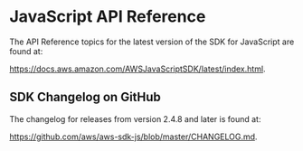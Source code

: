 # JavaScript API Reference<a name="aws-jsdk-reference"></a>

The API Reference topics for the latest version of the SDK for JavaScript are found at:

[https://docs\.aws\.amazon\.com/AWSJavaScriptSDK/latest/index\.html](https://docs.aws.amazon.com/AWSJavaScriptSDK/latest/)\.

## SDK Changelog on GitHub<a name="w8aac22b7"></a>

The changelog for releases from version 2\.4\.8 and later is found at:

[https://github\.com/aws/aws\-sdk\-js/blob/master/CHANGELOG\.md](https://github.com/aws/aws-sdk-js/blob/master/CHANGELOG.md)\.